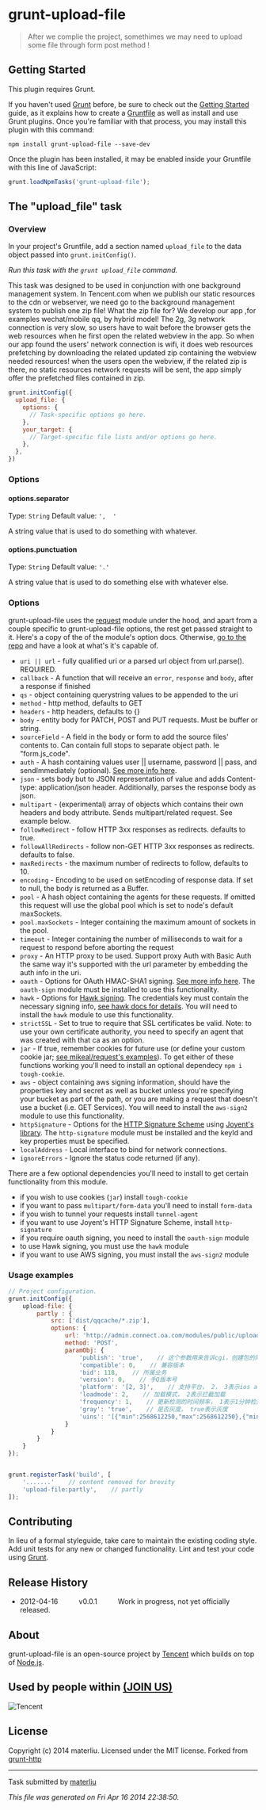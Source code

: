 # grunt-upload-file

> After we complie the project, somethimes we may need to upload some file through form post method !

## Getting Started
This plugin requires Grunt.

If you haven't used [Grunt](http://gruntjs.com/) before, be sure to check out the [Getting Started](http://gruntjs.com/getting-started) guide, as it explains how to create a [Gruntfile](http://gruntjs.com/sample-gruntfile) as well as install and use Grunt plugins. Once you're familiar with that process, you may install this plugin with this command:

```shell
npm install grunt-upload-file --save-dev
```

Once the plugin has been installed, it may be enabled inside your Gruntfile with this line of JavaScript:

```js
grunt.loadNpmTasks('grunt-upload-file');
```

## The "upload_file" task

### Overview
In your project's Gruntfile, add a section named `upload_file` to the data object passed into `grunt.initConfig()`.

_Run this task with the `grunt upload_file` command._

This task was designed to be used in conjunction with one background management system. In Tencent.com when we publish our static resources to the cdn or webserver, we need go to the background management system to publish one zip file! What the zip file for? We develop our app ,for examples wechat/mobile qq, by hybrid model! The 2g, 3g network connection is very slow, so users have to wait before the browser gets the web resources when he first open the related webview in the app. So when our app found the users' network connection is wifi, it does web resources prefetching by downloading the related updated zip containing the webview needed resources! when the users open the webview, if the related zip is there, no static resources network requests will be sent, the app simply offer the prefetched files contained in zip.

```js
grunt.initConfig({
  upload_file: {
    options: {
      // Task-specific options go here.
    },
    your_target: {
      // Target-specific file lists and/or options go here.
    },
  },
})
```

### Options

#### options.separator
Type: `String`
Default value: `',  '`

A string value that is used to do something with whatever.

#### options.punctuation
Type: `String`
Default value: `'.'`

A string value that is used to do something else with whatever else.


### Options

grunt-upload-file uses the [request](https://github.com/mikeal/request) module under the hood, and apart from a couple specific to grunt-upload-file options, the rest get passed straight to it. Here's a copy of the of the module's option docs. Otherwise, [go to the repo](https://github.com/mikeal/request) and have a look at what's it's capable of.

- `uri || url` - fully qualified uri or a parsed url object from url.parse(). REQUIRED.
- `callback` - A function that will receive an `error`, `response` and `body`, after a response if finished
- `qs` - object containing querystring values to be appended to the uri
- `method` - http method, defaults to GET
- `headers` - http headers, defaults to {}
- `body` - entity body for PATCH, POST and PUT requests. Must be buffer or string.
- `sourceField` - A field in the body or form to add the source files' contents to. Can contain full stops to separate object path. Ie "form.js\_code".
- `auth` - A hash containing values user || username, password || pass, and sendImmediately (optional). [See more info here](https://github.com/mikeal/request#http-authentication).
- `json` - sets body but to JSON representation of value and adds Content-type: application/json header. Additionally, parses the response body as json.
- `multipart` - (experimental) array of objects which contains their own headers and body attribute. Sends multipart/related request. See example below.
- `followRedirect` - follow HTTP 3xx responses as redirects. defaults to true.
- `followAllRedirects` - follow non-GET HTTP 3xx responses as redirects. defaults to false.
- `maxRedirects` - the maximum number of redirects to follow, defaults to 10.
- `encoding` - Encoding to be used on setEncoding of response data. If set to null, the body is returned as a Buffer.
- `pool` - A hash object containing the agents for these requests. If omitted this request will use the global pool which is set to node's default maxSockets.
- `pool.maxSockets` - Integer containing the maximum amount of sockets in the pool.
- `timeout` - Integer containing the number of milliseconds to wait for a request to respond before aborting the request
- `proxy` - An HTTP proxy to be used. Support proxy Auth with Basic Auth the same way it's supported with the url parameter by embedding the auth info in the uri.
- `oauth` - Options for OAuth HMAC-SHA1 signing. [See more info here](https://github.com/mikeal/request#oauth-signing). The `oauth-sign` module must be installed to use this functionality.
- `hawk` - Options for [Hawk signing](https://github.com/hueniverse/hawk). The credentials key must contain the necessary signing info, [see hawk docs for details](https://github.com/hueniverse/hawk#usage-example). You will need to install the `hawk` module to use this functionality.
- `strictSSL` - Set to true to require that SSL certificates be valid. Note: to use your own certificate authority, you need to specify an agent that was created with that ca as an option.
- `jar` - If true, remember cookies for future use (or define your custom cookie jar; [see mikeal/request's examples](https://github.com/mikeal/request#examples)). To get either of these functions working you'll need to install an optional dependecy `npm i tough-cookie`.
- `aws` - object containing aws signing information, should have the properties key and secret as well as bucket unless you're specifying your bucket as part of the path, or you are making a request that doesn't use a bucket (i.e. GET Services). You will need to install the `aws-sign2` module to use this functionality.
- `httpSignature` - Options for the [HTTP Signature Scheme](https://github.com/joyent/node-http-signature/blob/master/http_signing.md) using [Joyent's library](https://github.com/joyent/node-http-signature). The `http-signature` module must be installed and the keyId and key properties must be specified.
- `localAddress` - Local interface to bind for network connections.
- `ignoreErrors` - Ignore the status code returned (if any).

There are a few optional dependencies you'll need to install to get certain functionality from this module.

- if you wish to use cookies (`jar`) install `tough-cookie`
- if you want to pass `multipart/form-data` you'll need to install `form-data`
- if you wish to tunnel your requests install `tunnel-agent`
- if you want to use Joyent's HTTP Signature Scheme, install `http-signature`
- if you require oauth signing, you need to install the `oauth-sign` module
- to use Hawk signing, you must use the `hawk` module
- if you want to use AWS signing, you must install the `aws-sign2` module

### Usage examples

```javascript
// Project configuration.
grunt.initConfig({
    upload-file: {
        partly : {
            src: ['dist/qqcache/*.zip'],
            options: {
                url: 'http://admin.connect.oa.com/modules/public/uploadOfflinePackage.do',
                method: 'POST',
                paramObj: {
                    'publish': 'true',    // 这个参数用来告诉cgi，创建包的同时是否需要发布
                    'compatible': 0,    // 兼容版本
                    'bid': 118,    // 所属业务
                    'version': 0,    // 手Q版本号
                    'platform': '[2, 3]',    // 支持平台， 2， 3表示ios android平台都都勾选上了
                    'loadmode': 2,    // 加载模式， 2表示拦截加载
                    'frequency': 1,    // 更新检测的时间频率， 1表示1分钟检测一次
                    'gray': 'true',    // 是否灰度， true表示灰度
                    'uins': '[{"min":2568612250,"max":2568612250},{"min":644323349,"max":644323349},{"min":1437666088,"max":1437666088},{"min":22052537,"max":22052537},{"min":714512197,"max":714512197},{"min":344608146,"max":344608146},{"min":1020817152,"max":1020817152},{"min":1003565551,"max":1003565551},{"min":364110832,"max":364110832},{"min":154528486,"max":154528486},{"min":154528485,"max":154528485},{"min":339372879,"max":339372879},{"min":1025887988,"max":1025887988},{"min":295814274,"max":295814274}]'    // 要灰度的QQ号
                }
            }
        }
    }
});


grunt.registerTask('build', [
    '.......'    // content removed for brevity
    'upload-file:partly',    // partly
]);
```

## Contributing
In lieu of a formal styleguide, take care to maintain the existing coding style. Add unit tests for any new or changed functionality. Lint and test your code using [Grunt](http://gruntjs.com/).

## Release History
* 2012-04-16   v0.0.1   Work in progress, not yet officially released.

## About
grunt-upload-file is an open-source project by [Tencent](http://www.tencent.com/en-us/) which builds on top of [Node.js](https://nodejs.org).

## Used by people within <a href="https://github.com/materliu/grunt-localhosts/issues/">(JOIN US)</a>
![Tencent](http://upload.wikimedia.org/wikipedia/commons/thumb/2/22/Tencent_Logo.svg/200px-Tencent_Logo.svg.png)

## License
Copyright (c) 2014 materliu. Licensed under the MIT license. Forked from [grunt-http](https://github.com/johngeorgewright/grunt-http)

---

Task submitted by [materliu](http://materliu.github.com)

*This file was generated on Fri Apr 16 2014 22:38:50.*
